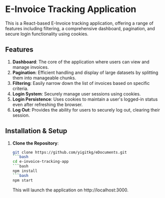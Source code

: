 # E-Invoice Tracking Application

This is a React-based E-Invoice tracking application, offering a range of features including filtering, a comprehensive dashboard, pagination, and secure login functionality using cookies.

## Features

1. **Dashboard**: The core of the application where users can view and manage invoices.
2. **Pagination**: Efficient handling and display of large datasets by splitting them into manageable chunks.
3. **Filtering**: Easily narrow down the list of invoices based on specific criteria.
4. **Login System**: Securely manage user sessions using cookies.
5. **Login Persistence**: Uses cookies to maintain a user's logged-in status even after refreshing the browser.
6. **Log Out**: Provides the ability for users to securely log out, clearing their session.

## Installation & Setup

1. **Clone the Repository**:
   ```bash
   git clone https://github.com/yigitkg/eDocuments.git
   ```bash
   cd e-invoice-tracking-app
   ```bash
   npm install
   ```bash
   npm start
    ```
   This will launch the application on http://localhost:3000.
